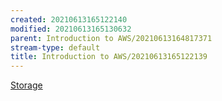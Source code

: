 ```yaml
---
created: 20210613165122140
modified: 20210613165130632
parent: Introduction to AWS/20210613164817371
stream-type: default
title: Introduction to AWS/20210613165122139
---
```

<a href="#Storage" class="tc-tiddlylink tc-tiddlylink-missing">Storage</a>
